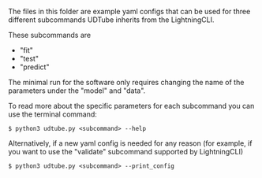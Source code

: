 The files in this folder are example yaml configs that can be used for three different subcommands UDTube inherits from the LightningCLI. 

These subcommands are 
- "fit"
- "test"
- "predict"

The minimal run for the software only requires changing the name of the parameters under the "model" and "data". 

To read more about the specific parameters for each subcommand you can use the terminal command:

```
$ python3 udtube.py <subcommand> --help
```

Alternatively, if a new yaml config is needed for any reason (for example, if you want to use the "validate" subcommand supported by LightningCLI)

```
$ python3 udtube.py <subcommand> --print_config                                                          
```
